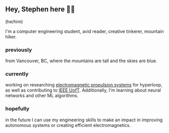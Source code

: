 ## Hey, Stephen here 👋👋

(he/him)

I'm a computer engineering student, avid reader, creative tinkerer, mountain hiker. 

### previously
from Vancouver, BC, where the mountains are tall and the skies are blue. 

### currently
working on researching [electromagnetic propulsion systems](https://github.com/Stepheny755/EM-FEA) for hyperloop, as well as contributing to [IEEE UofT](https://github.com/ieeeuoft). Additionally, I'm learning about neural networks and other ML algorithms.

### hopefully
in the future I can use my engineering skills to make an impact in improving autonomous systems or creating efficient electromagnetics.
